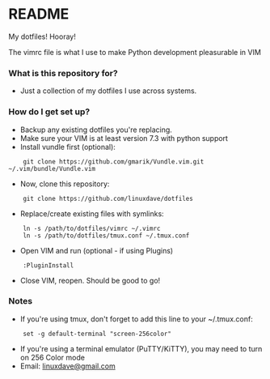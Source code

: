 # README #

My dotfiles! Hooray!  

The vimrc file is what I use to make Python development pleasurable in VIM

### What is this repository for? ###

* Just a collection of my dotfiles I use across systems.

### How do I get set up? ###

* Backup any existing dotfiles you're replacing.
* Make sure your VIM is at least version 7.3 with python support
* Install vundle first (optional):
```
    git clone https://github.com/gmarik/Vundle.vim.git ~/.vim/bundle/Vundle.vim
```
* Now, clone this repository:
```
    git clone https://github.com/linuxdave/dotfiles
```
* Replace/create existing files with symlinks:   
```
    ln -s /path/to/dotfiles/vimrc ~/.vimrc
    ln -s /path/to/dotfiles/tmux.conf ~/.tmux.conf  
```
* Open VIM and run (optional - if using Plugins)
```
    :PluginInstall
```
* Close VIM, reopen. Should be good to go!

### Notes ###

* If you're using tmux, don't forget to add this line to your ~/.tmux.conf:
```
    set -g default-terminal "screen-256color"
```
* If you're using a terminal emulator (PuTTY/KiTTY), you may need to turn on 256 Color mode
* Email: linuxdave@gmail.com
